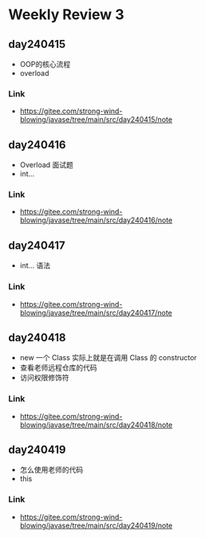# Weekly Review 3

## day240415
- OOP的核心流程
- overload
### Link 
- https://gitee.com/strong-wind-blowing/javase/tree/main/src/day240415/note

## day240416
- Overload 面试题
- int...
### Link
- https://gitee.com/strong-wind-blowing/javase/tree/main/src/day240416/note

## day240417
- int... 语法
### Link
- https://gitee.com/strong-wind-blowing/javase/tree/main/src/day240417/note

## day240418
- new 一个 Class 实际上就是在调用 Class 的 constructor
- 查看老师远程仓库的代码
- 访问权限修饰符
### Link
- https://gitee.com/strong-wind-blowing/javase/tree/main/src/day240418/note

## day240419
- 怎么使用老师的代码
- this 
### Link
- https://gitee.com/strong-wind-blowing/javase/tree/main/src/day240419/note